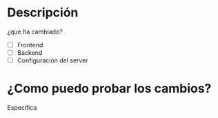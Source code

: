 # Descripción
¿que ha cambiado?

- [ ] Frontend
- [ ] Backend
- [ ] Configuración del server

# ¿Como puedo probar los cambios?

Especifica 
